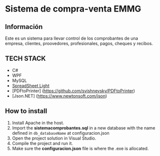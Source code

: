 # Sistema de compra-venta EMMG

## Información

Este es un sistema para llevar control de los comprobantes de una empresa, clientes, proovedores, profesionales, pagos, cheques y recibos.

## TECH STACK

* C#
* WPF
* MySQL
* [SpreadSheet Light](https://spreadsheetlight.com/)
* [PDFtoPrinter] (https://github.com/svishnevsky/PDFtoPrinter)
* [Json.NET] (https://www.newtonsoft.com/json)


## How to install

1. Install Apache in the host.
2. Import the **sistemacomprobantes.sql** in a new database with the name defined in `db_databaseName` at configuracion.json
3. Open the project solution in Visual Studio.
4. Compile the project and run it.
5. Make sure the **configuracion.json** file is where the .exe is allocated.
